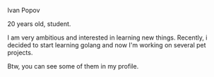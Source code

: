 Ivan Popov

20 years old, student.

I am very ambitious and interested in learning new things.
Recently, i decided to start learning golang and now I'm working on several pet projects.

Btw, you can see some of them in my profile.

